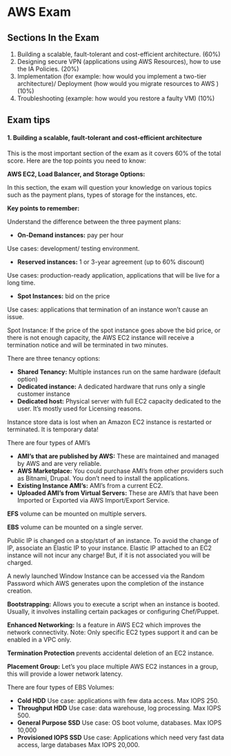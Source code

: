 # AWS Exam

## Sections In the Exam

1. Building a scalable, fault-tolerant and cost-efficient architecture. (60%)
2. Designing secure VPN (applications using AWS Resources), how to use the IA Policies.  (20%)
3. Implementation (for example:  how would you implement a two-tier architecture)/ Deployment (how would you migrate resources to AWS ) (10%)
4. Troubleshooting (example: how would you restore a faulty VM) (10%)

## Exam tips
#### 1. Building a scalable, fault-tolerant and cost-efficient architecture

This is the most important section of the exam as it covers 60% of the total score. Here are the top points you need to know:

**AWS EC2, Load Balancer, and Storage Options:**

In this section, the exam will question your knowledge on various topics such as the payment plans, types of storage for the instances, etc.

**Key points to remember:**

Understand the difference between the three payment plans:
* **On-Demand instances:** pay per hour

Use cases: development/ testing environment.

* **Reserved instances:** 1 or 3-year agreement (up to 60% discount)

Use cases: production-ready application, applications that will be live for a long time.

* **Spot Instances:** bid on the price

Use cases: applications that termination of an instance won’t cause an issue.

Spot Instance: If the price of the spot instance goes above the bid price, or there is not enough capacity, the AWS EC2 instance will receive a termination notice and will be terminated in two minutes.

There are three tenancy options:
* **Shared Tenancy:** Multiple instances run on the same hardware (default option)
* **Dedicated instance:** A dedicated hardware that runs only a single customer instance
* **Dedicated host:** Physical server with full EC2 capacity dedicated to the user. It’s mostly used for Licensing reasons.

Instance store data is lost when an Amazon EC2 instance is restarted or terminated. It is temporary data!

There are four types of AMI’s
* **AMI’s that are published by AWS:** These are maintained and managed by AWS and are very reliable.
* **AWS Marketplace:** You could purchase AMI’s from other providers such as Bitnami, Drupal. You don’t need to install the applications.
* **Existing Instance AMI’s:** AMI’s from a current EC2.
* **Uploaded AMI’s from Virtual Servers:**  These are AMI’s that have been Imported or Exported via AWS Import/Export Service.

**EFS** volume can be mounted on multiple servers.

**EBS** volume can be mounted on a single server.

Public IP is changed on a stop/start of an instance. To avoid the change of IP,  associate an Elastic IP to your instance.
Elastic IP attached to an EC2 instance will not incur any charge! But, if it is not associated you will be charged.

A newly launched Window Instance can be accessed via the Random Password which AWS generates upon the completion of the instance creation.

**Bootstrapping:** Allows you to execute a script when an instance is booted.  Usually, it involves installing certain packages or configuring Chef/Puppet.

**Enhanced Networking:** Is a feature in AWS EC2 which improves the network connectivity. Note: Only specific EC2 types support it and can be enabled in a VPC only.

**Termination Protection** prevents accidental deletion of an EC2 instance.

**Placement Group:**  Let’s you place multiple AWS EC2 instances in a group, this will provide a lower network latency.

There are four types of EBS Volumes:
* **Cold HDD** Use case: applications with few data access. Max IOPS 250.
* **Throughput HDD** Use case: data warehouse, log processing. Max IOPS 500.
* **General Purpose SSD** Use case: OS boot volume, databases. Max IOPS 10,000
* **Provisioned IOPS SSD** Use case: Applications which need very fast data access, large databases Max IOPS 20,000.
